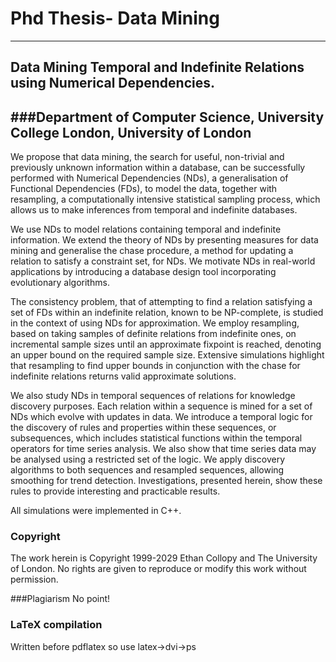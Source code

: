 # Phd Thesis- Data Mining
---
## Data Mining Temporal and Indefinite Relations using Numerical Dependencies.

###Department of Computer Science, University College London, University of London
---

We propose that data mining, the search for useful, non-trivial and previously unknown information within a database,
can be successfully performed with Numerical Dependencies (NDs), a generalisation of Functional Dependencies (FDs), to model the data, together with resampling, 
a computationally intensive statistical sampling process, which allows us to make inferences from temporal and indefinite databases.

We use NDs to model relations containing temporal and indefinite information. We extend the theory of NDs by presenting measures for data mining and generalise 
the chase procedure, a method for updating a relation to satisfy a constraint set, for NDs. We motivate NDs in real-world applications by introducing a database 
design tool incorporating evolutionary algorithms.

The consistency problem, that of attempting to find a relation satisfying a set of FDs within an indefinite relation, known to be NP-complete, is studied in the 
context of using NDs for approximation. We employ resampling, based on taking samples of definite relations from indefinite ones, on incremental
sample sizes until an approximate fixpoint is reached, denoting an upper bound on the required sample size. Extensive simulations highlight that resampling 
to find upper bounds in conjunction with the chase for indefinite relations returns valid approximate solutions.

We also study NDs in temporal sequences of relations for knowledge discovery purposes. Each relation within a sequence is mined for a set of NDs
which evolve with updates in data. We introduce a temporal logic for the discovery of rules and properties within these sequences, or
subsequences, which includes statistical functions within the temporal operators for time series analysis. We also show that time series data may be analysed
using a restricted set of the logic. We apply discovery algorithms to both sequences and resampled sequences, allowing smoothing for trend detection. 
Investigations, presented herein, show these rules to provide interesting and practicable results.

All simulations were implemented in C++.

### Copyright
The work herein is Copyright 1999-2029 Ethan Collopy and The University of London. No rights are given to reproduce or modify this work without permission.

###Plagiarism
No point!

### LaTeX compilation
Written before pdflatex so use latex->dvi->ps
